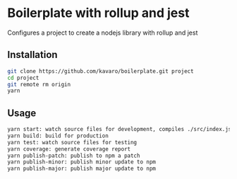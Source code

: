# Boilerplate with rollup and jest

Configures a project to create a nodejs library with rollup and jest

## Installation 

```bash
git clone https://github.com/kavaro/boilerplate.git project
cd project
git remote rm origin
yarn
```

## Usage

```bash
yarn start: watch source files for development, compiles ./src/index.js to ./dist/index.js
yarn build: build for production
yarn test: watch source files for testing
yarn coverage: generate coverage report
yarn publish-patch: publish to npm a patch
yarn publish-minor: publish minor update to npm
yarn publish-major: publish major update to npm
```

